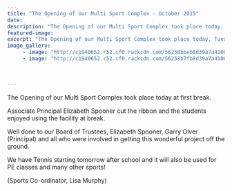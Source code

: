 ```yaml
---
title: "The Opening of our Multi Sport Complex - October 2015"
date: 
description: "The Opening of our Multi Sport Complex took place today, Tuesday 20 October, at first break."
featured-image: 
excerpt: "The Opening of our Multi Sport Complex took place today, Tuesday 20 October, at first break."
image_gallery:
	 - image: "http://c1940652.r52.cf0.rackcdn.com/56258bbeb8d39a7a410002c9/Opening-of-Multi-Sport-Complex-20.10.15-basketball.jpg"
	 - image: "http://c1940652.r52.cf0.rackcdn.com/56258b7fb8d39a7a410002c5/Opening-of-Multi-Sport-Complex-20.10.15-tennis.jpg"
	
	
	
---
```


<p><span>The Opening of our Multi Sport Complex took place today at first break. </span></p>
<p><span>Associate Principal Elizabeth Spooner cut the ribbon and the students enjoyed using the facility at break. </span></p>
<p><span>Well done to our Board of Trustees, Elizabeth Spooner, Garry Olver (Principal) and all who were involved in getting this wonderful project off the ground. </span></p>
<p><span>We have Tennis starting tomorrow after school and it will also be used for PE classes and many other sports!</span></p>
<p><span>(Sports Co-ordinator, Lisa Murphy)</span></p>

